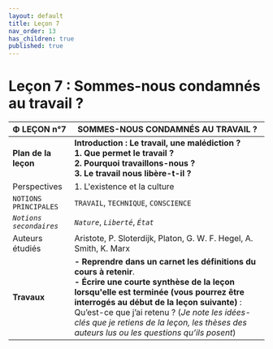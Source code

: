 ```yaml
---
layout: default
title: Leçon 7
nav_order: 13
has_children: true
published: true
---
```


# Leçon 7 : Sommes-nous condamnés au travail ?



| Φ LEÇON n°7              | SOMMES-NOUS CONDAMNÉS AU TRAVAIL ?                           |
| ----------------------- | ------------------------------------------------------------ |
| **Plan de la leçon**    | **Introduction : Le travail, une malédiction ?<br />1. Que permet le travail ?<br />2. Pourquoi travaillons-nous ?<br />3. Le travail nous libère-t-il ?** |
| Perspectives            | 1. L'existence et la culture                                 |
| `NOTIONS PRINCIPALES`   | `TRAVAIL`, `TECHNIQUE`, `CONSCIENCE`                         |
| *`Notions secondaires`* | *`Nature`*,  *`Liberté`*, *`État`*                           |
| Auteurs étudiés         | Aristote, P. Sloterdijk, Platon, G. W. F. Hegel, A. Smith, K. Marx |
| **Travaux**             | **- Reprendre dans un carnet les définitions du cours à retenir**. <br />**- Écrire une courte synthèse de la leçon lorsqu'elle est terminée (vous pourrez être interrogés au début de la leçon suivante)** : Qu’est-ce que j’ai retenu ? (*Je note les idées-clés que je retiens de la leçon, les thèses des auteurs lus ou les questions qu’ils posent*) |

